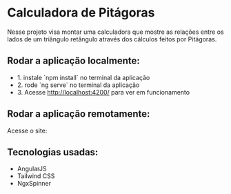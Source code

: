 # Calculadora de Pitágoras

<p>Nesse projeto visa montar uma calculadora que mostre as relações entre os lados de um triângulo retângulo através dos cálculos feitos por Pitágoras.</p>

## Rodar a aplicação localmente:
<ul>
  <li>1. instale `npm install` no terminal da aplicação</li>
  <li>2. rode `ng serve` no terminal da aplicação</li>
  <li>3. Acesse <a href="http://localhost:4200/">http://localhost:4200/</a> para ver em funcionamento</li>
</ul>

## Rodar a aplicação remotamente:
<p>Acesse o site: </p>


## Tecnologias usadas:
<ul>
  <li>AngularJS</li>
  <li>Tailwind CSS</li>
  <li>NgxSpinner</li>
</ul>
